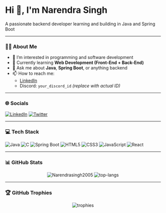 <h1 >Hi 👋, I'm Narendra Singh</h1>
A passionate backend developer learning and building in Java and Spring Boot

---

### 👨‍💻 About Me

- 👀 I’m interested in programming and software development  
- 🌱 Currently learning **Web Development (Front-End + Back-End)**  
- 💬 Ask me about **Java**, **Spring Boot**, or anything backend  
- 📫 How to reach me:  
  - [LinkedIn](https://www.linkedin.com/in/narendra-singh-7b37ab276/)  
  - Discord: `your_discord_id` *(replace with actual ID)*  

---

### 🌐 Socials

[![LinkedIn](https://img.shields.io/badge/LinkedIn-0A66C2?style=for-the-badge&logo=linkedin&logoColor=white)](https://www.linkedin.com/in/narendra-singh-7b37ab276/)
[![Twitter](https://img.shields.io/badge/Twitter-1DA1F2?style=for-the-badge&logo=twitter&logoColor=white)]([https://twitter.com/](https://x.com/NarendraSi78215))

---

### 💻 Tech Stack

![Java](https://img.shields.io/badge/Java-ED8B00?style=for-the-badge&logo=java&logoColor=white)
![C](https://img.shields.io/badge/C-00599C?style=for-the-badge&logo=c&logoColor=white)
![Spring Boot](https://img.shields.io/badge/SpringBoot-6DB33F?style=for-the-badge&logo=springboot&logoColor=white)
![HTML5](https://img.shields.io/badge/HTML5-E34F26?style=for-the-badge&logo=html5&logoColor=white)
![CSS3](https://img.shields.io/badge/CSS3-1572B6?style=for-the-badge&logo=css3&logoColor=white)
![JavaScript](https://img.shields.io/badge/JavaScript-F7DF1E?style=for-the-badge&logo=javascript&logoColor=black)
![React](https://img.shields.io/badge/React-20232A?style=for-the-badge&logo=react&logoColor=61DAFB)

---

### 📊 GitHub Stats

<p align="center">
  <img src="https://github-readme-stats.vercel.app/api?username=Narendrasingh2005&show_icons=true&theme=tokyonight" alt="Narendrasingh2005" />
  <img src="https://github-readme-stats.vercel.app/api/top-langs/?username=Narendrasingh2005&layout=compact&theme=tokyonight" alt="top-langs" />
</p>

---

### 🏆 GitHub Trophies

<p align="center">
  <img src="https://github-profile-trophy.vercel.app/?username=Narendrasingh2005&theme=tokyonight&no-frame=true&row=1&column=6" alt="trophies" />
</p>
